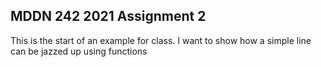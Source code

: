 ## MDDN 242 2021 Assignment 2

This is the start of an example for class. I want to show how a simple line can be jazzed up using functions 